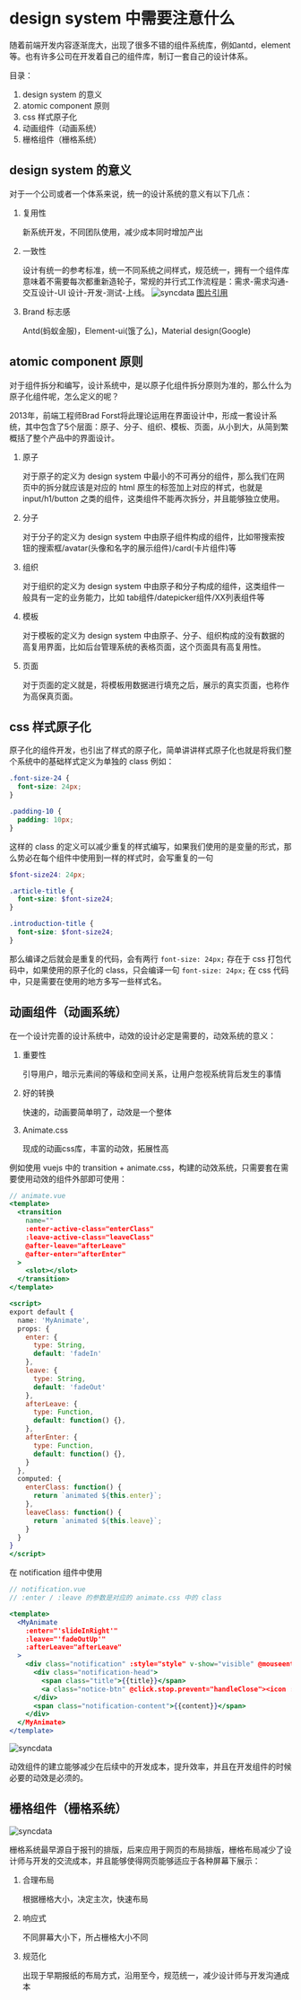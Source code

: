 # design system 中需要注意什么

随着前端开发内容逐渐庞大，出现了很多不错的组件系统库，例如antd，element等。也有许多公司在开发着自己的组件库，制订一套自己的设计体系。

目录：

1. design system 的意义
2. atomic component 原则
3. css 样式原子化
4. 动画组件（动画系统）
5. 栅格组件（栅格系统）

## design system 的意义

对于一个公司或者一个体系来说，统一的设计系统的意义有以下几点：
1. 复用性
    
    新系统开发，不同团队使用，减少成本同时增加产出

2. 一致性

    设计有统一的参考标准，统一不同系统之间样式，规范统一，拥有一个组件库意味着不需要每次都重新造轮子，常规的并行式工作流程是：需求-需求沟通-交互设计-UI 设计-开发-测试-上线。
    ![syncdata](../../images/design-system/design-system1.png)
    [图片引用](https://zhuanlan.zhihu.com/p/99737118)

3. Brand 标志感

    Antd(蚂蚁金服)，Element-ui(饿了么)，Material design(Google)

## atomic component 原则

对于组件拆分和编写，设计系统中，是以原子化组件拆分原则为准的，那么什么为原子化组件呢，怎么定义的呢？

2013年，前端工程师Brad Forst将此理论运用在界面设计中，形成一套设计系统，其中包含了5个层面：原子、分子、组织、模板、页面，从小到大，从简到繁概括了整个产品中的界面设计。

1. 原子

    对于原子的定义为 design system 中最小的不可再分的组件，那么我们在网页中的拆分就应该是对应的 html 原生的标签加上对应的样式，也就是 input/h1/button 之类的组件，这类组件不能再次拆分，并且能够独立使用。

2. 分子

    对于分子的定义为 design system 中由原子组件构成的组件，比如带搜索按钮的搜索框/avatar(头像和名字的展示组件)/card(卡片组件)等

3. 组织

    对于组织的定义为 design system 中由原子和分子构成的组件，这类组件一般具有一定的业务能力，比如 tab组件/datepicker组件/XX列表组件等

4. 模板

    对于模板的定义为 design system 中由原子、分子、组织构成的没有数据的高复用界面，比如后台管理系统的表格页面，这个页面具有高复用性。

5. 页面

    对于页面的定义就是，将模板用数据进行填充之后，展示的真实页面，也称作为高保真页面。

## css 样式原子化

原子化的组件开发，也引出了样式的原子化，简单讲讲样式原子化也就是将我们整个系统中的基础样式定义为单独的 class 例如：

```css
.font-size-24 {
  font-size: 24px;
}

.padding-10 {
  padding: 10px;
}
```
这样的 class 的定义可以减少重复的样式编写，如果我们使用的是变量的形式，那么势必在每个组件中使用到一样的样式时，会写重复的一句
```scss
$font-size24: 24px;

.article-title {
  font-size: $font-size24;
}

.introduction-title {
  font-size: $font-size24;
}
```
那么编译之后就会是重复的代码，会有两行 `font-size: 24px;` 存在于 css 打包代码中，如果使用的原子化的 class，只会编译一句 `font-size: 24px;` 在 css 代码中，只是需要在使用的地方多写一些样式名。

## 动画组件（动画系统）

在一个设计完善的设计系统中，动效的设计必定是需要的，动效系统的意义：

1. 重要性
  
    引导用户，暗示元素间的等级和空间关系，让用户忽视系统背后发生的事情
2. 好的转换
    
    快速的，动画要简单明了，动效是一个整体
3. Animate.css
    
    现成的动画css库，丰富的动效，拓展性高

例如使用 vuejs 中的 transition + animate.css，构建的动效系统，只需要套在需要使用动效的组件外部即可使用：

```jsx
// animate.vue
<template>
  <transition
    name=""
    :enter-active-class="enterClass"
    :leave-active-class="leaveClass"
    @after-leave="afterLeave"
    @after-enter="afterEnter"
  >
    <slot></slot>
  </transition>
</template>

<script>
export default {
  name: 'MyAnimate',
  props: {
    enter: {
      type: String,
      default: 'fadeIn'
    },
    leave: {
      type: String,
      default: 'fadeOut'
    },
    afterLeave: {
      type: Function,
      default: function() {},
    },
    afterEnter: {
      type: Function,
      default: function() {},
    }
  },
  computed: {
    enterClass: function() {
      return `animated ${this.enter}`;
    },
    leaveClass: function() {
      return `animated ${this.leave}`;
    }
  }
}
</script>
```
在 notification 组件中使用
```jsx
// notification.vue
// :enter / :leave 的参数是对应的 animate.css 中的 class

<template>
  <MyAnimate
    :enter="'slideInRight'"
    :leave="'fadeOutUp'"
    :afterLeave="afterLeave"
  >
    <div class="notification" :style="style" v-show="visible" @mouseenter="clearTimer" @mouseleave="createTimer">
      <div class="notification-head">
        <span class="title">{{title}}</span>
        <a class="notice-btn" @click.stop.prevent="handleClose"><icon :name="'close'"></icon></a>
      </div>
      <span class="notification-content">{{content}}</span>
    </div>
  </MyAnimate>
</template>
```
![syncdata](../../images/design-system/design-system2.gif)

动效组件的建立能够减少在后续中的开发成本，提升效率，并且在开发组件的时候必要的动效是必须的。

## 栅格组件（栅格系统）

![syncdata](../../images/design-system/design-system3.png)

栅格系统最早源自于报刊的排版，后来应用于网页的布局排版，栅格布局减少了设计师与开发的交流成本，并且能够使得网页能够适应于各种屏幕下展示：

1. 合理布局

    根据栅格大小，决定主次，快速布局
2. 响应式

    不同屏幕大小下，所占栅格大小不同
3. 规范化

    出现于早期报纸的布局方式，沿用至今，规范统一，减少设计师与开发沟通成本

